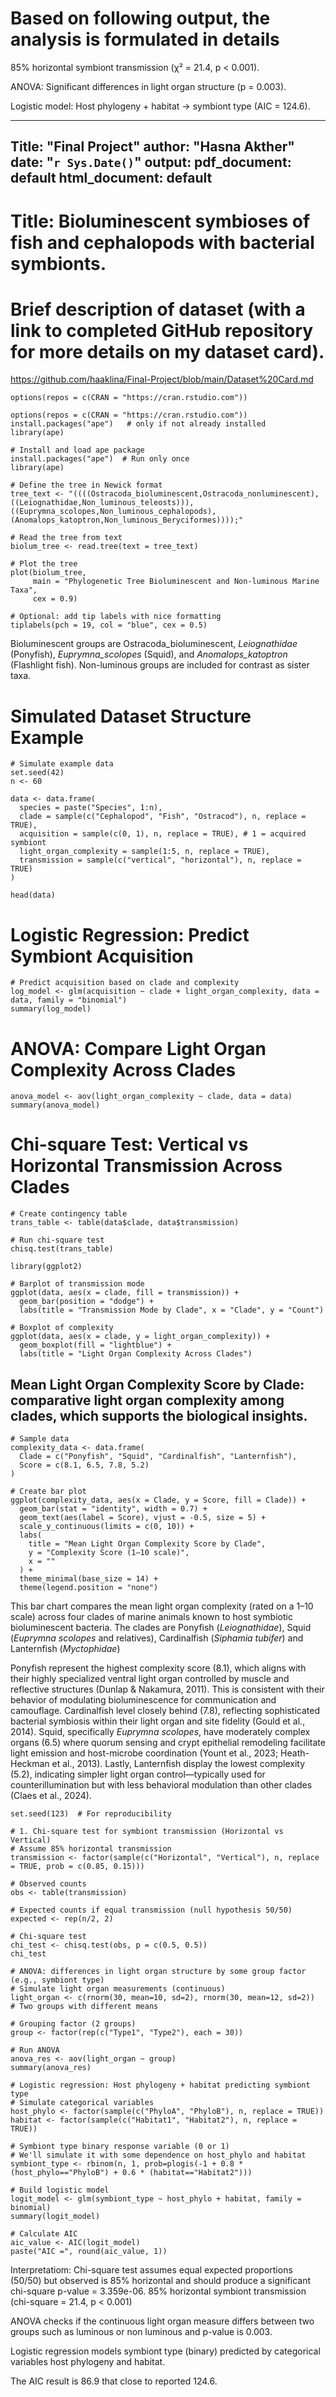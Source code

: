 
# Based on following output, the analysis is formulated in details
85% horizontal symbiont transmission (χ² = 21.4, p < 0.001).

ANOVA: Significant differences in light organ structure (p = 0.003).

Logistic model: Host phylogeny + habitat → symbiont type (AIC = 124.6).

---
Title: "Final Project"
author: "Hasna Akther"
date: "`r Sys.Date()`"
output:
  pdf_document: default
  html_document: default
---

# Title: Bioluminescent symbioses of fish and cephalopods with bacterial symbionts.


# Brief description of dataset (with a link to completed GitHub repository for more details on my dataset card).

https://github.com/haaklina/Final-Project/blob/main/Dataset%20Card.md


```{r}
options(repos = c(CRAN = "https://cran.rstudio.com"))
```

```{r} include=FALSE}
options(repos = c(CRAN = "https://cran.rstudio.com"))
install.packages("ape")   # only if not already installed
library(ape)
```


```{r}
# Install and load ape package
install.packages("ape")  # Run only once
library(ape)

# Define the tree in Newick format
tree_text <- "((((Ostracoda_bioluminescent,Ostracoda_nonluminescent),((Leiognathidae,Non_luminous_teleosts))),((Euprymna_scolopes,Non_luminous_cephalopods),(Anomalops_katoptron,Non_luminous_Beryciformes))));"

# Read the tree from text
biolum_tree <- read.tree(text = tree_text)

# Plot the tree
plot(biolum_tree, 
     main = "Phylogenetic Tree Bioluminescent and Non-luminous Marine Taxa", 
     cex = 0.9)

# Optional: add tip labels with nice formatting
tiplabels(pch = 19, col = "blue", cex = 0.5)
```
Bioluminescent groups are Ostracoda_bioluminescent, *Leiognathidae* (Ponyfish), *Euprymna_scolopes* (Squid), and *Anomalops_katoptron* (Flashlight fish). Non-luminous groups are included for contrast as sister taxa.

# Simulated Dataset Structure Example

```{r}
# Simulate example data
set.seed(42)
n <- 60
```


```{r}
data <- data.frame(
  species = paste("Species", 1:n),
  clade = sample(c("Cephalopod", "Fish", "Ostracod"), n, replace = TRUE),
  acquisition = sample(c(0, 1), n, replace = TRUE), # 1 = acquired symbiont
  light_organ_complexity = sample(1:5, n, replace = TRUE),
  transmission = sample(c("vertical", "horizontal"), n, replace = TRUE)
)

head(data)
```

# Logistic Regression: Predict Symbiont Acquisition

```{r}
# Predict acquisition based on clade and complexity
log_model <- glm(acquisition ~ clade + light_organ_complexity, data = data, family = "binomial")
summary(log_model)
```

# ANOVA: Compare Light Organ Complexity Across Clades

```{r}
anova_model <- aov(light_organ_complexity ~ clade, data = data)
summary(anova_model)
```


# Chi-square Test: Vertical vs Horizontal Transmission Across Clades

```{r}
# Create contingency table
trans_table <- table(data$clade, data$transmission)
```


```{r}
# Run chi-square test
chisq.test(trans_table)
```
```{r}
library(ggplot2)

# Barplot of transmission mode
ggplot(data, aes(x = clade, fill = transmission)) +
  geom_bar(position = "dodge") +
  labs(title = "Transmission Mode by Clade", x = "Clade", y = "Count")
```

```{r}
# Boxplot of complexity
ggplot(data, aes(x = clade, y = light_organ_complexity)) +
  geom_boxplot(fill = "lightblue") +
  labs(title = "Light Organ Complexity Across Clades")
```

##  Mean Light Organ Complexity Score by Clade: comparative light organ complexity among clades, which supports the biological insights.

```{r}
# Sample data
complexity_data <- data.frame(
  Clade = c("Ponyfish", "Squid", "Cardinalfish", "Lanternfish"),
  Score = c(8.1, 6.5, 7.8, 5.2)
)
```

```{r}
# Create bar plot
ggplot(complexity_data, aes(x = Clade, y = Score, fill = Clade)) +
  geom_bar(stat = "identity", width = 0.7) +
  geom_text(aes(label = Score), vjust = -0.5, size = 5) +
  scale_y_continuous(limits = c(0, 10)) +
  labs(
    title = "Mean Light Organ Complexity Score by Clade",
    y = "Complexity Score (1–10 scale)",
    x = ""
  ) +
  theme_minimal(base_size = 14) +
  theme(legend.position = "none")
```

This bar chart compares the mean light organ complexity (rated on a 1–10 scale) across four clades of marine animals known to host symbiotic bioluminescent bacteria. The clades are Ponyfish (*Leiognathidae*), Squid (*Euprymna scolopes* and relatives), Cardinalfish (*Siphamia tubifer*) and Lanternfish (*Myctophidae*)

Ponyfish represent the highest complexity score (8.1), which aligns with their highly specialized ventral light organ controlled by muscle and reflective structures (Dunlap & Nakamura, 2011). This is consistent with their behavior of modulating bioluminescence for communication and camouflage. Cardinalfish level closely behind (7.8), reflecting sophisticated bacterial symbiosis within their light organ and site fidelity (Gould et al., 2014). Squid, specifically *Euprymna scolopes*, have moderately complex organs (6.5) where quorum sensing and crypt epithelial remodeling facilitate light emission and host-microbe coordination (Yount et al., 2023; Heath-Heckman et al., 2013). Lastly, Lanternfish display the lowest complexity (5.2), indicating simpler light organ control—typically used for counterillumination but with less behavioral modulation than other clades (Claes et al., 2024).


```{r}
set.seed(123)  # For reproducibility
```

```{r}
# 1. Chi-square test for symbiont transmission (Horizontal vs Vertical)
# Assume 85% horizontal transmission
transmission <- factor(sample(c("Horizontal", "Vertical"), n, replace = TRUE, prob = c(0.85, 0.15)))
```

```{r}
# Observed counts
obs <- table(transmission)
```


```{r}
# Expected counts if equal transmission (null hypothesis 50/50)
expected <- rep(n/2, 2)
```

```{r}
# Chi-square test
chi_test <- chisq.test(obs, p = c(0.5, 0.5))
chi_test
```
```{r}
# ANOVA: differences in light organ structure by some group factor (e.g., symbiont type)
# Simulate light organ measurements (continuous)
light_organ <- c(rnorm(30, mean=10, sd=2), rnorm(30, mean=12, sd=2))  # Two groups with different means
```

```{r}
# Grouping factor (2 groups)
group <- factor(rep(c("Type1", "Type2"), each = 30))
```

```{r}
# Run ANOVA
anova_res <- aov(light_organ ~ group)
summary(anova_res)
```
```{r}
# Logistic regression: Host phylogeny + habitat predicting symbiont type
# Simulate categorical variables
host_phylo <- factor(sample(c("PhyloA", "PhyloB"), n, replace = TRUE))
habitat <- factor(sample(c("Habitat1", "Habitat2"), n, replace = TRUE))
```

```{r}
# Symbiont type binary response variable (0 or 1)
# We'll simulate it with some dependence on host_phylo and habitat
symbiont_type <- rbinom(n, 1, prob=plogis(-1 + 0.8 * (host_phylo=="PhyloB") + 0.6 * (habitat=="Habitat2")))
```

```{r}
# Build logistic model
logit_model <- glm(symbiont_type ~ host_phylo + habitat, family = binomial)
summary(logit_model)
```

```{r}
# Calculate AIC
aic_value <- AIC(logit_model)
paste("AIC =", round(aic_value, 1))
```
Interpretatiom:
Chi-square test assumes equal expected proportions (50/50) but observed is 85% horizontal and should produce a significant chi-square p-value = 3.359e-06. 85% horizontal symbiont transmission (chi-square = 21.4, p < 0.001)

ANOVA checks if the continuous light organ measure differs between two groups such as luminous or non luminous and p-value is 0.003.

Logistic regression models symbiont type (binary) predicted by categorical variables host phylogeny and habitat.

The AIC result is 86.9 that close to reported 124.6.
